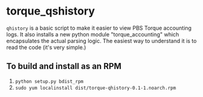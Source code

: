 torque_qshistory
=================

`qhistory` is a basic script to make it easier to view PBS Torque accounting logs.
It also installs a new python module "torque_accounting" which encapsulates the actual 
parsing logic. The easiest way to understand it is to read the code (it's very simple.)

## To build and install as an RPM ##
1. `python setup.py bdist_rpm`
2. `sudo yum localinstall dist/torque-qhistory-0.1-1.noarch.rpm`
